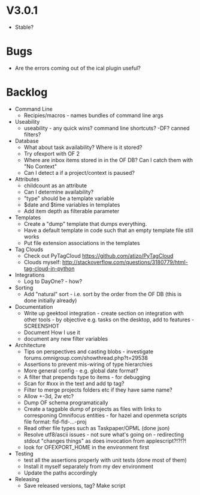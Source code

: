 # V3.0.1

- Stable?

# Bugs

- Are the errors coming out of the ical plugin useful?

# Backlog

- Command Line
    - Recipies/macros - names bundles of command line args
- Useability
    - useability - any quick wins? command line shortcuts? -DF? canned filters?
- Database
    - What about task availability? Where is it stored?
    - Try ofexport with OF 2
    - Where are inbox items stored in in the OF DB?
        Can I catch them with "No Context"
    - Can I detect a if a project/context is paused?
- Attributes
    - childcount as an attribute
    - Can I determine availability?
    - "type" should be a template variable
    - $date and $time variables in templates
    - Add item depth as filterable parameter
- Templates
    - Create a "dump" template that dumps everything.
    - Have a default template in code such that an empty template file still works
    - Put file extension associations in the templates
- Tag Clouds
    - Check out PyTagCloud
        https://github.com/atizo/PyTagCloud
    - Clouds myself: http://stackoverflow.com/questions/3180779/html-tag-cloud-in-python
- Integrations
    - Log to DayOne? - how?
- Sorting
    - Add "natural" sort - i.e. sort by the order from the OF DB (this is done initially already)
- Documentation
    - Write up geektool integration - create section on integration with other tools - by objective e.g. tasks on the desktop, add to features - SCREENSHOT
    - Document How I use it
    - document any new filter variables
- Architecture
    - Tips on perspectives and casting blobs - investigate
        forums.omnigroup.com/showthread.php?t=29538
    - Assertions to prevent mis-wiring of type hierarchies
    - More general config - e.g. global date format?
    - A filter that prepends type to items - for debugging
    - Scan for #xxx in the text and add tp tag?
    - Filter to merge projects folders etc if they have same name?
    - Allow +-3d, 2w etc?
    - Dump OF schema programatically
    - Create a taggable dump of projects as files with links to corresponing Omnifocus entities - for hazel and openmeta scripts
        file format: fld-fld-…-proj
    - Read other file types such as Taskpaper/OPML (done json)
    - Resolve utf8/ascii issues - not sure what's going on - redirecting stdout "changes things" as does invocation from applescript?!?!?!
    - look for OFEXPORT_HOME in the environment first
- Testing
    - test all the assertions properly with unit tests (done most of them)
    - Install it myself separately from my dev environment
    - Update the paths accordingly
- Releasing
    - Save released versions, tag? Make script
